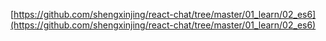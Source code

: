 
[https://github.com/shengxinjing/react-chat/tree/master/01_learn/02_es6](https://github.com/shengxinjing/react-chat/tree/master/01_learn/02_es6)